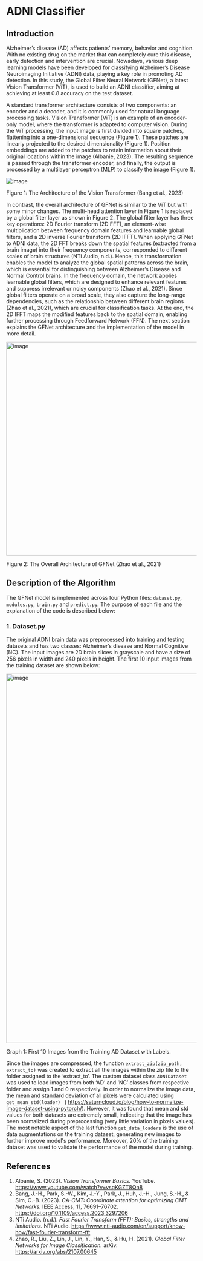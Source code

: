 # ADNI Classifier
## Introduction
Alzheimer’s disease (AD) affects patients’ memory, behavior and cognition. With no existing drug on the market that can completely cure this disease, early detection and intervention are crucial. Nowadays, various deep learning models have been developed for classifying Alzheimer’s Disease Neuroimaging Initiative (ADNI) data, playing a key role in promoting AD detection. In this study, the Global Filter Neural Network (GFNet), a latest Vision Transformer (ViT), is used to build an ADNI classifier, aiming at achieving at least 0.8 accuracy on the test dataset.

A standard transformer architecture consists of two components: an encoder and a decoder, and it is commonly used for natural language processing tasks. Vision Transformer (ViT) is an example of an encoder-only model, where the transformer is adapted to computer vision. During the ViT processing, the input image is first divided into square patches, flattening into a one-dimensional sequence (Figure 1). These patches are linearly projected to the desired dimensionality (Figure 1). Position embeddings are added to the patches to retain information about their original locations within the image (Albanie, 2023). The resulting sequence is passed through the transformer encoder, and finally, the output is processed by a multilayer perceptron (MLP) to classify the image (Figure 1). 

![image](https://github.com/user-attachments/assets/f7117590-f37c-484b-a087-c0a88def6460)


Figure 1: The Architecture of the Vision Transformer (Bang et al., 2023)


In contrast, the overall architecture of GFNet is similar to the ViT but with some minor changes. The multi-head attention layer in Figure 1 is replaced by a global filter layer as shown in Figure 2. The global filter layer has three key operations: 2D Fourier transform (2D FFT), an element-wise multiplication between frequency domain features and learnable global filters, and a 2D inverse Fourier transform (2D IFFT). When applying GFNet to ADNI data, the 2D FFT breaks down the spatial features (extracted from a brain image) into their frequency components, corresponded to different scales of brain structures (NTi Audio, n.d.). Hence, this transformation enables the model to analyze the global spatial patterns across the brain, which is essential for distinguishing between Alzheimer’s Disease and Normal Control brains. In the frequency domain, the network applies learnable global filters, which are designed to enhance relevant features and suppress irrelevant or noisy components (Zhao et al., 2021). Since global filters operate on a broad scale, they also capture the long-range dependencies, such as the relationship between different brain regions (Zhao et al., 2021), which are crucial for classification tasks. At the end, the 2D IFFT maps the modified features back to the spatial domain, enabling further processing through Feedforward Network (FFN). The next section explains the GFNet architecture and the implementation of the model in more detail.

<img width="563" alt="image" src="https://github.com/user-attachments/assets/3bd30c3c-aa72-4e6f-8dd6-64db1c9e0cd9">


Figure 2: The Overall Architecture of GFNet (Zhao et al., 2021)


## Description of the Algorithm
The GFNet model is implemented across four Python files: `dataset.py`, `modules.py`, `train.py` and `predict.py`. The purpose of each file and the explanation of the code is described below: 
### 1. Dataset.py
The original ADNI brain data was preprocessed into training and testing datasets and has two classes: Alzheimer’s disease and Normal Cognitive (NC). The input images are 2D brain slices in grayscale and have a size of 256 pixels in width and 240 pixels in height. The first 10 input images from the training dataset are shown below:

<img width="974" alt="image" src="https://github.com/user-attachments/assets/5701db24-826a-4ccf-a295-1bb5d51369e9">

Graph 1: First 10 Images from the Training AD Dataset with Labels.

Since the images are compressed, the function `extract_zip(zip_path, extract_to)` was created to extract all the images within the zip file to the folder assigned to the ‘extract_to’. The custom dataset class `ADNIDataset`  was used to load images from both ‘AD’ and ‘NC’ classes from respective folder and assign 1 and 0 respectively. In order to normalize the image data, the mean and standard deviation of all pixels were calculated using `get_mean_std(loader) ` ( https://saturncloud.io/blog/how-to-normalize-image-dataset-using-pytorch/). However, it was found that mean and std values for both datasets are extremely small, indicating that the image has been normalized during preprocessing (very little variation in pixels values). The most notable aspect of the last function `get_data_loaders` is the use of data augmentations on the training dataset, generating new images to further improve model's performance. Moreover, 20% of the training dataset was used to validate the performance of the model during training.


## References
1. Albanie, S. (2023). *Vision Transformer Basics.* YouTube. https://www.youtube.com/watch?v=vsqKGZT8Qn8
2. Bang, J.-H., Park, S.-W., Kim, J.-Y., Park, J., Huh, J.-H., Jung, S.-H., & Sim, C.-B. (2023). *CA-CMT: Coordinate attention for optimizing CMT Networks.* IEEE Access, 11, 76691–76702. https://doi.org/10.1109/access.2023.3297206
3. NTi Audio. (n.d.). *Fast Fourier Transform (FFT): Basics, strengths and limitations.* NTi Audio. https://www.nti-audio.com/en/support/know-how/fast-fourier-transform-fft
4. Zhao, R., Liu, Z., Lin, J., Lin, Y., Han, S., & Hu, H. (2021). *Global Filter Networks for Image Classification.* arXiv. https://arxiv.org/abs/2107.00645

